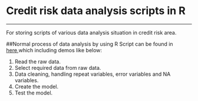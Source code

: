 ﻿# Credit risk data analysis scripts in R

---

For storing scripts of various data analysis situation in credit risk area.

##Normal process of data analysis by using R
Script can be found in [here](https://github.com/tookerski/Data_analysis_in_R/blob/master/No1data_analysis_process.R ),which including demos like below:

 1. Read the raw data.
 2. Select required data from raw data.
 3. Data cleaning, handling repeat variables, error variables and NA variables.
 4. Create the model.
 5. Test the model.

